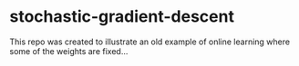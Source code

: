 # stochastic-gradient-descent

This repo was created to illustrate an old example of online learning where some of the weights are fixed...
